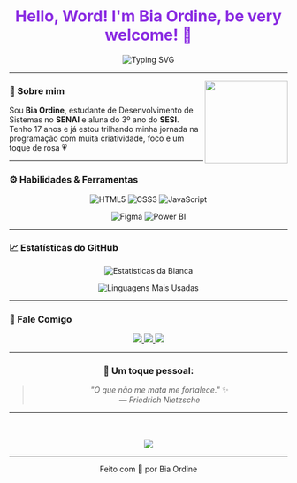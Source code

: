 <h1 align="center" style="color:#8A2BE2;">Hello, Word! I'm Bia Ordine, be very welcome! 💓</h1>
<p align="center">
<img src="https://readme-typing-svg.herokuapp.com/?font=Fira+Code&size=22&pause=1000&color=FF69B4&center=true&vCenter=true&width=500&lines=Desenvolvedora+em+formação;Estilo%2C+tecnologia+e+propósito!" alt="Typing SVG" />
</p>

---

<img align="right" height="150em" src="https://i.pinimg.com/originals/8d/8a/6e/8d8a6eb2caa1a0c2e56a8800cf4c6b6b.gif"/>

### 🌸 Sobre mim

Sou **Bia Ordine**, estudante de Desenvolvimento de Sistemas no **SENAI** e aluna do 3º ano do **SESI**. Tenho 17 anos e já estou trilhando minha jornada na programação com muita criatividade, foco e um toque de rosa 💗

---

### ⚙️ Habilidades & Ferramentas

<div align="center">

![HTML5](https://img.shields.io/badge/-HTML5-FF69B4?style=flat&logo=html5&logoColor=white)
![CSS3](https://img.shields.io/badge/-CSS3-FF69B4?style=flat&logo=css3&logoColor=white)
![JavaScript](https://img.shields.io/badge/-JavaScript-FF69B4?style=flat&logo=javascript&logoColor=white)
<!--
![Flutter](https://img.shields.io/badge/-Flutter-FF69B4?style=flat&logo=flutter&logoColor=white)
![Dart](https://img.shields.io/badge/-Dart-FF69B4?style=flat&logo=dart&logoColor=white)-->
![Figma](https://img.shields.io/badge/-Figma-FF69B4?style=flat&logo=figma&logoColor=white)
![Power BI](https://img.shields.io/badge/-Power%20BI-FF69B4?style=flat&logo=power-bi&logoColor=white)

</div>

---
<!--
### 📌 Projetos em destaque

| Projeto | Descrição | Tecnologias |
|--------|-----------|--------------|
| **Frases do Dia** | App motivacional com frases aleatórias, feito em Flutter. | Flutter, Dart |
| **Sistema de Agendamento SENAI** | WebApp para agendamento com analista de qualidade de vida. | HTML, CSS, JS, Firebase |
| **Sites para Microempreendedores** | Criação de sites modernos e responsivos para MEIs. | Front-End Responsivo |

---
-->

### 📈 Estatísticas do GitHub

<div align="center">

![Estatísticas da Bianca](https://github-readme-stats.vercel.app/api?username=biancaordine&show_icons=true&theme=radical&title_color=FF69B4&icon_color=FF69B4&text_color=ffffff&bg_color=00000000)

![Linguagens Mais Usadas](https://github-readme-stats.vercel.app/api/top-langs/?username=biancaordine&layout=compact&theme=radical&title_color=FF69B4&text_color=ffffff&bg_color=00000000)

</div>

---

### 🤝 Fale Comigo

<div align="center">

<a href="mailto:ordinebianca@gmail.com">
  <img src="https://img.shields.io/badge/-Email-FF69B4?style=for-the-badge&logo=gmail&logoColor=white"/>
</a>
<a href="https://www.linkedin.com/in/bianca-ordine/">
  <img src="https://img.shields.io/badge/-LinkedIn-FF69B4?style=for-the-badge&logo=linkedin&logoColor=white"/>
</a>
<a href="https://github.com/BiancaOrdine">
  <img src="https://img.shields.io/badge/-GitHub-FF69B4?style=for-the-badge&logo=github&logoColor=white"/>
</a>

</div>

---

<div align="center">

### 🌸 Um toque pessoal:

> _"O que não me mata me fortalece."_ ✨  
> _— Friedrich Nietzsche_ 

---

<br/><br/>
<img src="https://capsule-render.vercel.app/api?type=wave&color=FF69B4&height=100&section=footer"/>

</div>

---

<p align="center">
  Feito com 💖 por Bia Ordine
</p>
